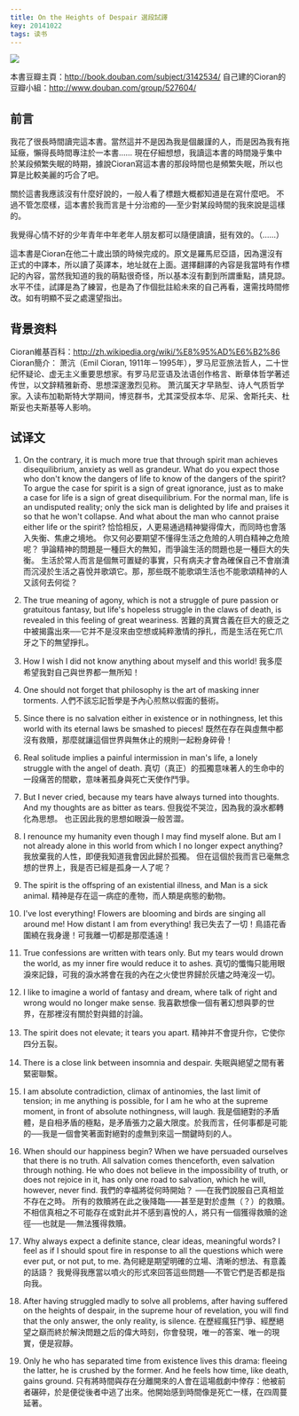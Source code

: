 ```yaml
---
title: On the Heights of Despair 選段試譯
key: 20141022
tags: 读书
---
```

![](https://cdn.discordapp.com/attachments/447635828496138241/482849771959353353/p20142189.png)

本書豆瓣主頁：http://book.douban.com/subject/3142534/
自己建的Cioran的豆瓣小組：http://www.douban.com/group/527604/

## 前言

  我花了很長時間讀完這本書。當然這并不是因為我是個嚴謹的人，而是因為我有拖延癥，懶得長時間專注於一本書……
  現在仔細想想，我讀這本書的時間幾乎集中於某段頻繁失眠的時期，據說Cioran寫這本書的那段時間也是頻繁失眠，所以也算是比較美麗的巧合了吧。
  
<!--more-->

  關於這書我應該沒有什麼好說的，一般人看了標題大概都知道是在寫什麼吧。
  不過不管怎麼樣，這本書於我而言是十分治癒的──至少對某段時間的我來說是這樣的。

  我覺得心情不好的少年青年中年老年人朋友都可以隨便讀讀，挺有效的。（……）

  這本書是Cioran在他二十歲出頭的時候完成的。原文是羅馬尼亞語，因為還沒有正式的中譯本，所以讀了英譯本，地址就在上面。選擇翻譯的內容是我當時有作標記的內容，當然我知道的我的萌點很奇怪，所以基本沒有劃到所謂重點，請見諒。水平不佳，試譯是為了練習，也是為了作個批註給未來的自己再看，還需找時間修改。如有明顯不妥之處還望指出。

## 背景资料
Cioran維基百科：http://zh.wikipedia.org/wiki/%E8%95%AD%E6%B2%86
Cioran簡介：
  萧沆（Emil Cioran, 1911年－1995年），罗马尼亚旅法哲人，二十世纪怀疑论、虚无主义重要思想家。有罗马尼亚语及法语创作格言、断章体哲学著述传世，以文辞精雅新奇、思想深邃激烈见称。
  萧沆属天才早熟型、诗人气质哲学家。入读布加勒斯特大学期间，博览群书，尤其深受叔本华、尼采、舍斯托夫、杜斯妥也夫斯基等人影响。


## 试译文

1.  On the contrary, it is much more true that through spirit man achieves disequilibrium, anxiety as well as grandeur. What do you expect those who don't know the dangers of life to know of the dangers of the spirit? To argue the case for spirit is a sign of great ignorance, just as to make a case for life is a sign of great disequilibrium. For the normal man, life is an undisputed reality; only the sick man is delighted by life and praises it so that he won't collapse. And what about the man who cannot praise either life or the spirit?
恰恰相反，人更易通過精神變得偉大，而同時也會落入失衡、焦慮之境地。
你又何必要期望不懂得生活之危險的人明白精神之危險呢？
爭論精神的問題是一種巨大的無知，而爭論生活的問題也是一種巨大的失衡。
生活於常人而言是個無可置疑的事實，只有病夫才會為確保自己不會崩潰而沉浸於生活之喜悅并歌頌它。那，那些既不能歌頌生活也不能歌頌精神的人又該何去何從？

2. The true meaning of agony, which is not a struggle of pure passion or gratuitous fantasy, but life's hopeless struggle in the claws of death, is revealed in this feeling of great weariness.
苦難的真實含義在巨大的疲乏之中被揭露出來──它并不是沒來由空想或純粹激情的掙扎，而是生活在死亡爪牙之下的無望掙扎。

3. How I wish I did not know anything about myself and this world!
我多麼希望我對自己與世界都一無所知！

4. One should not forget that philosophy is the art of masking inner torments.
人們不該忘記哲學是予內心煎熬以假面的藝術。

5. Since there is no salvation either in existence or in nothingness, let this world with its eternal laws be smashed to pieces!
既然在存在與虛無中都沒有救贖，那麼就讓這個世界與無休止的規則一起粉身碎骨！

6. Real solitude implies a painful intermission in man's life, a lonely struggle with the angel of death.
真切（真正）的孤獨意味著人的生命中的一段痛苦的間歇，意味著孤身與死亡天使作鬥爭。

7. But I never cried, because my tears have always turned into thoughts. And my thoughts are as bitter as tears.
但我從不哭泣，因為我的淚水都轉化為思想。
也正因此我的思想如眼淚一般苦澀。

8. I renounce my humanity even though I may find myself alone. But am I not already alone in this world from which I no longer expect anything?
我放棄我的人性，即便我知道我會因此歸於孤獨。
但在這個於我而言已毫無念想的世界上，我是否已經是孤身一人了呢？

9. The spirit is the offspring of an existential illness, and Man is a sick animal.
精神是存在這一病症的產物，而人類是病態的動物。

10. I've lost everything! Flowers are blooming and birds are singing all around me! How distant I am from everything!
我已失去了一切！鳥語花香圍繞在我身邊！可我離一切都是那麼遙遠！

11. True confessions are written with tears only. But my tears would drown the world, as my inner fire would reduce it to ashes.
真切的懺悔只能用眼淚來記錄，可我的淚水將會在我的內在之火使世界歸於灰燼之時淹沒一切。

12. I like to imagine a world of fantasy and dream, where talk of right and wrong would no longer make sense.
我喜歡想像一個有著幻想與夢的世界，在那裡沒有關於對與錯的討論。

13. The spirit does not elevate; it tears you apart.
精神并不會提升你，它使你四分五裂。

14. There is a close link between insomnia and despair.
失眠與絕望之間有著緊密聯繫。

15. I am absolute contradiction, climax of antinomies, the last limit of tension; in me anything is possible, for I am he who at the supreme moment, in front of absolute nothingness, will laugh.
我是個絕對的矛盾體，是自相矛盾的極點，是矛盾張力之最大限度。於我而言，任何事都是可能的──我是一個會笑著面對絕對的虛無到來這一關鍵時刻的人。

16. When should our happiness begin? When we have persuaded ourselves that there is no truth. All salvation comes thenceforth, even salvation through nothing. He who does not believe in the impossibility of truth, or does not rejoice in it, has only one road to salvation, which he will, however, never find.
我們的幸福將從何時開始？
──在我們說服自己真相並不存在之時。
所有的救贖將在此之後降臨——甚至是對於虛無（？）的救贖。不相信真相之不可能存在或對此并不感到喜悅的人，將只有一個獲得救贖的途徑──也就是──無法獲得救贖。

17. Why always expect a definite stance, clear ideas, meaningful words? I feel as if I should spout fire in response to all the questions which were ever put, or not put, to me.
為何總是期望明確的立場、清晰的想法、有意義的話語？
我覺得我應當以噴火的形式來回答這些問題──不管它們是否都是指向我。

18. After having struggled madly to solve all problems, after having suffered on the heights of despair, in the supreme hour of revelation, you will find that the only answer, the only reality, is silence.
在歷經瘋狂鬥爭、經歷絕望之巔而終於解決問題之后的偉大時刻，你會發現，唯一的答案、唯一的現實，便是寂靜。

19. Only he who has separated time from existence lives this drama: fleeing the latter, he is crushed by the former. And he feels how time, like death, gains ground.
只有將時間與存在分離開來的人會在這場戲劇中倖存：他被前者碾碎，於是便從後者中逃了出來。他開始感到時間像是死亡一樣，在四周蔓延著。
